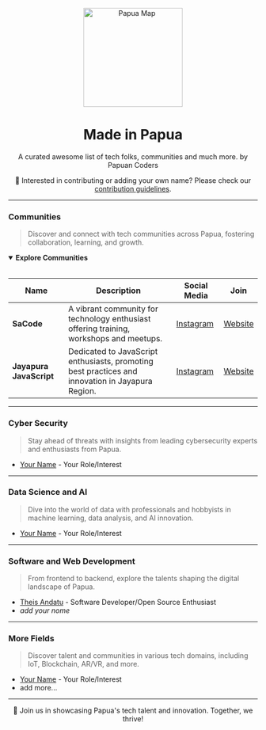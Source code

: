 <p align="center">
 <img src="https://github.com/antheiz/made-in-papua/blob/master/papua-map.png" alt="Papua Map" width="200" />
</p>

<h1 align="center"> Made in Papua </h1>

<p align="center">A curated awesome list of tech folks, communities and much more. by Papuan Coders</p>

<p align="center">🌟 Interested in contributing or adding your own name? Please check our <a href="https://github.com/antheiz/made-in-papua/blob/master/contributing.md">contribution guidelines</a>.</p>

---


### Communities

> Discover and connect with tech communities across Papua, fostering collaboration, learning, and growth.

<details open>
 <summary><strong>Explore Communities</strong></summary>
 <br>

| Name | Description | Social Media | Join |
|------|-------------|--------------|------|
| **SaCode** | A vibrant community for technology enthusiast offering training, workshops and meetups. | [Instagram](https://instagram.com/sacode.official) | [Website](https://sacode.web.id) |
| **Jayapura JavaScript** | Dedicated to JavaScript enthusiasts, promoting best practices and innovation in Jayapura Region. | [Instagram](https://instagram.com/jayapura.js) | [Website](https://jayapurajs.org) |

</details>

---


### Cyber Security

> Stay ahead of threats with insights from leading cybersecurity experts and enthusiasts from Papua.

- [Your Name](https://www.your_website_or_socmed.com/) - Your Role/Interest

---


### Data Science and AI

> Dive into the world of data with professionals and hobbyists in machine learning, data analysis, and AI innovation.

- [Your Name](https://www.your_website_or_socmed.com/) - Your Role/Interest

---


### Software and Web Development

> From frontend to backend, explore the talents shaping the digital landscape of Papua.

- [Theis Andatu](https://www.antheiz.my.id/) - Software Developer/Open Source Enthusiast
- *add your nome*

---


### More Fields

> Discover talent and communities in various tech domains, including IoT, Blockchain, AR/VR, and more.

- [Your Name](https://www.your_website_or_socmed.com/) - Your Role/Interest
- add more...

---

<p align="center">🚀 Join us in showcasing Papua's tech talent and innovation. Together, we thrive!</p>

